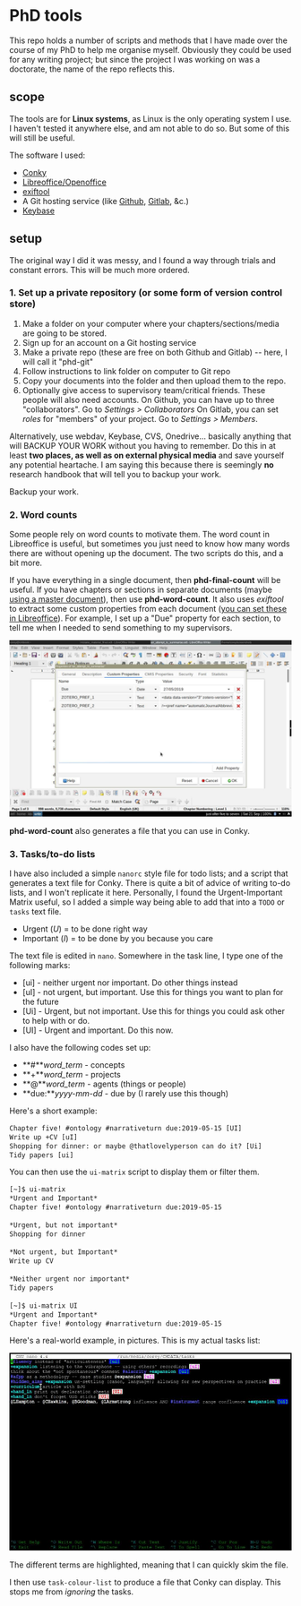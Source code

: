 # PhD tools

This repo holds a number of scripts and methods that I have made over the course of my PhD to help me organise myself. Obviously they could be used for any writing project; but since the project I was working on was a doctorate, the name of the repo reflects this.

## scope

The tools are for **Linux systems**, as Linux is the only operating system I use. I haven't tested it anywhere else, and am not able to do so. But some of this will still be useful.

The software I used:

+ [Conky][co]
+ [Libreoffice/Openoffice][lo]
+ [exiftool][ex]
+ A Git hosting service (like [Github](https://github.com/), [Gitlab](https://about.gitlab.com/), &c.)
+ [Keybase][kb]

## setup

The original way I did it was messy, and I found a way through trials and constant errors. This will be much more ordered.

### 1. Set up a private repository (or some form of version control store)

1. Make a folder on your computer where your chapters/sections/media are going to be stored.
2. Sign up for an account on a Git hosting service
3. Make a private repo (these are free on both Github and Gitlab) -- here, I will call it "phd-git"
4. Follow instructions to link folder on computer to Git repo
5. Copy your documents into the folder and then upload them to the repo.
6. Optionally give access to supervisory team/critical friends. These people will also need accounts.
    On Github, you can have up to three "collaborators". Go to *Settings > Collaborators*
    On Gitlab, you can set *roles* for "members" of your project. Go to *Settings > Members*.
    
Alternatively, use webdav, Keybase, CVS, Onedrive... basically anything that will BACKUP YOUR WORK without you having to remember. Do this in at least **two places, as well as on external physical media** and save yourself any potential heartache. I am saying this because there is seemingly **no** research handbook that will tell you to backup your work.

Backup your work.
   
### 2. Word counts

Some people rely on word counts to motivate them. The word count in Libreoffice is useful, but sometimes you just need to know how many words there are without opening up the document. The two scripts do this, and a bit more.

If you have everything in a single document, then **phd-final-count** will be useful. If you have chapters or sections in separate documents (maybe [using a master document][lmd]), then use **phd-word-count**. It also uses *exiftool* to extract some custom properties from each document ([you can set these in Libreoffice][lcp]). For example, I set up a "Due" property for each section, to tell me when I needed to send something to my supervisors.

![#](screen-1569045404.jpg)

**phd-word-count** also generates a file that you can use in Conky.

### 3. Tasks/to-do lists

I have also included a simple `nanorc` style file for todo lists; and a script that generates a text file for Conky. There is quite a bit of advice of writing to-do lists, and I won't replicate it here. Personally, I found the Urgent-Important Matrix useful, so I added a simple way being able to add that into a `TODO` or `tasks` text file.

+ Urgent (*U*) = to be done right way
+ Important (*I*) = to be done by you because you care


The text file is edited in `nano`. Somewhere in the task line, I type one of the following marks:

+ [ui] - neither urgent nor important. Do other things instead
+ [uI] - not urgent, but important. Use this for things you want to plan for the future
+ [Ui] - Urgent, but not important. Use this for things you could ask other to help with or do.
+ [UI] - Urgent and important. Do this now.

I also have the following codes set up:

+ **\#***word_term* - concepts
+ **\+***word_term* - projects
+ **@***word_term* - agents (things or people)
+ **due:***yyyy-mm-dd* - due by (I rarely use this though)

Here's a short example:

```
Chapter five! #ontology #narrativeturn due:2019-05-15 [UI]
Write up +CV [uI]
Shopping for dinner: or maybe @thatlovelyperson can do it? [Ui]
Tidy papers [ui]
```

You can then use the `ui-matrix` script to display them or filter them.

```
[~]$ ui-matrix 
*Urgent and Important*
Chapter five! #ontology #narrativeturn due:2019-05-15 

*Urgent, but not important*
Shopping for dinner 

*Not urgent, but Important*
Write up CV 

*Neither urgent nor important*
Tidy papers 

[~]$ ui-matrix UI
*Urgent and Important*
Chapter five! #ontology #narrativeturn due:2019-05-15 
```
Here's a real-world example, in pictures. This is my actual tasks list:

![#](grab-1569770376.jpg)

The different terms are highlighted, meaning that I can quickly skim the file. 

I then use `task-colour-list` to produce a file that Conky can display. This stops me from *ignoring* the tasks.


[co]: https://github.com/brndnmtthws/conky
[lo]: https://libreoffice.org
[ex]: https://sno.phy.queensu.ca/~phil/exiftool/
[kb]: https://keybase.io
[lmd]: https://help.libreoffice.org/6.3/en-GB/text/swriter/guide/globaldoc.html?DbPAR=WRITER#bm_id3145246
[lcp]: https://help.libreoffice.org/6.3/en-GB/text/shared/guide/viewing_file_properties.html?DbPAR=SHARED#bm_id3152594
